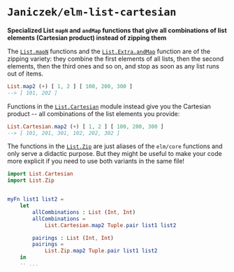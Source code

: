# `Janiczek/elm-list-cartesian`

**Specialized List `mapN` and `andMap` functions that give all combinations of list elements (Cartesian product) instead of zipping them**

The [`List.mapN`](https://package.elm-lang.org/packages/elm/core/1.0.5/List#map2) functions and the [`List.Extra.andMap`](https://package.elm-lang.org/packages/elm-community/list-extra/8.4.0/List-Extra#andMap) function are of the zipping variety: they combine the first elements of all lists, then the second elements, then the third ones and so on, and stop as soon as any list runs out of items.

```elm
List.map2 (+) [ 1, 2 ] [ 100, 200, 300 ]
--> [ 101, 202 ]
```

Functions in the [`List.Cartesian`](/List-Cartesian) module instead give you the Cartesian product -- all combinations of the list elements you provide:

```elm
List.Cartesian.map2 (+) [ 1, 2 ] [ 100, 200, 300 ]
--> [ 101, 201, 301, 102, 202, 302 ]
```

The functions in the [`List.Zip`](/List-Zip) are just aliases of the `elm/core` functions and only serve a didactic purpose. But they might be useful to make your code more explicit if you need to use both variants in the same file!

```elm
import List.Cartesian
import List.Zip


myFn list1 list2 =
    let
        allCombinations : List (Int, Int)
        allCombinations =
            List.Cartesian.map2 Tuple.pair list1 list2

        pairings : List (Int, Int)
        pairings =
            List.Zip.map2 Tuple.pair list1 list2
    in
    -- ...
```
